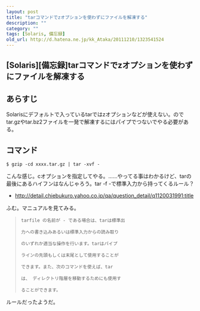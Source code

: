 ```yaml
---
layout: post
title: "tarコマンドでzオプションを使わずにファイルを解凍する"
description: ""
category: ""
tags: [Solaris, 備忘録]
old_url: http://d.hatena.ne.jp/kk_Ataka/20111210/1323541524
---
```


\[Solaris\]\[備忘録\]tarコマンドでzオプションを使わずにファイルを解凍する
-------------------------------------------------------------------------

あらすじ
--------

Solarisにデフォルトで入っているtarではzオプションなどが使えない。のでtar.gzやtar.bz2ファイルを一発で解凍するにはパイプでつないでやる必要がある。

コマンド
--------

    $ gzip -cd xxxx.tar.gz | tar -xvf -

こんな感じ。cオプションを指定してやる。……やってる事はわかるけど、tarの最後にあるハイフンはなんじゃろう。tar -f -で標準入力から持ってくるルール？

-   <http://detail.chiebukuro.yahoo.co.jp/qa/question_detail/q1120031991:title>

ふむ。マニュアルを見てみる。

>     tarfile の名前が - である場合は、tarは標準出
>
>     力への書き込みあるいは標準入力からの読み取り
>
>     のいずれか適当な操作を行います。tarはパイプ
>
>     ラインの先頭もしくは末尾として使用することが
>
>     できます。また、次のコマンドを使えば、tar
>
>     は、 ディレクトリ階層を移動するためにも使用す
>
>     ることができます。

ルールだったようだ。
